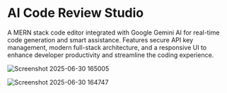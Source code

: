 # AI Code Review Studio
A MERN stack code editor integrated with Google Gemini AI for real-time code generation and smart assistance. Features secure API key management, modern full-stack architecture, and a responsive UI to enhance developer productivity and streamline the coding experience.


![Screenshot 2025-06-30 165005](https://github.com/user-attachments/assets/89eaa5b1-873e-497a-8fa5-a1d3b1b15b5b)


![Screenshot 2025-06-30 164747](https://github.com/user-attachments/assets/b31fdde5-f952-494c-82d4-991aabde471d)







